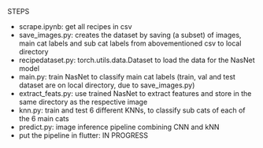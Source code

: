 STEPS
* scrape.ipynb: get all recipes in csv
* save_images.py: creates the dataset by saving (a subset) of images, main cat labels and sub cat labels from abovementioned csv to local directory
* recipedataset.py: torch.utils.data.Dataset to load the data for the NasNet model
* main.py: train NasNet to classify main cat labels (train, val and test dataset are on local directory, due to save_images.py)
* extract_feats.py: use trained NasNet to extract features and store in the same directory as the respective image
* knn.py: train and test 6 different KNNs, to classify sub cats of each of the 6 main cats
* predict.py: image inference pipeline combining CNN and kNN
* put the pipeline in flutter: IN PROGRESS